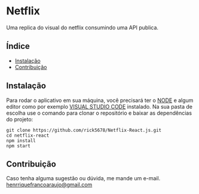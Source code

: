 # Netflix

Uma replica do visual do netflix consumindo uma API publica.

## Índice

- [Instalação](#instalação)
- [Contribuição](#contribuição)

## Instalação

Para rodar o aplicativo em sua máquina, você precisará ter o [NODE](https://nodejs.org/en) e algum editor como por exemplo [VISUAL STUDIO CODE](https://code.visualstudio.com/download) instalado.
Na sua pasta de escolha use o comando para clonar o repositório e baixar as dependências do projeto:
```
git clone https://github.com/rick5678/Netflix-React.js.git
cd netflix-react
npm install
npm start
```

## Contribuição
Caso tenha alguma sugestão ou dúvida, me mande um e-mail. 
henrriquefrancoaraujo@gmail.com
